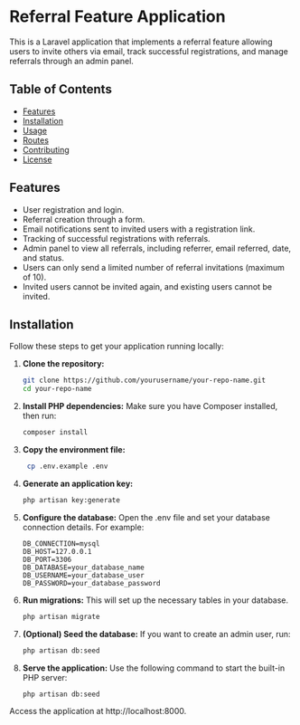 # Referral Feature Application

This is a Laravel application that implements a referral feature allowing users to invite others via email, track successful registrations, and manage referrals through an admin panel.

## Table of Contents

- [Features](#features)
- [Installation](#installation)
- [Usage](#usage)
- [Routes](#routes)
- [Contributing](#contributing)
- [License](#license)

## Features

- User registration and login.
- Referral creation through a form.
- Email notifications sent to invited users with a registration link.
- Tracking of successful registrations with referrals.
- Admin panel to view all referrals, including referrer, email referred, date, and status.
- Users can only send a limited number of referral invitations (maximum of 10).
- Invited users cannot be invited again, and existing users cannot be invited.

## Installation

Follow these steps to get your application running locally:

1. **Clone the repository:**

   ```bash
   git clone https://github.com/yourusername/your-repo-name.git
   cd your-repo-name
2. **Install PHP dependencies:**
Make sure you have Composer installed, then run:
     ```bash
    composer install

3. **Copy the environment file:**
   ```bash
    cp .env.example .env

4. **Generate an application key:**
   ```bash
   php artisan key:generate

5. **Configure the database:**
Open the .env file and set your database connection details. For example:
    ```env
    DB_CONNECTION=mysql
    DB_HOST=127.0.0.1
    DB_PORT=3306
    DB_DATABASE=your_database_name
    DB_USERNAME=your_database_user
    DB_PASSWORD=your_database_password

6. **Run migrations:**
This will set up the necessary tables in your database.
    ```bash
    php artisan migrate

7. **(Optional) Seed the database:**
   If you want to create an admin user, run:
   ```bash
   php artisan db:seed

8. **Serve the application:**
Use the following command to start the built-in PHP server:
    ```bash
   php artisan db:seed
Access the application at http://localhost:8000.




